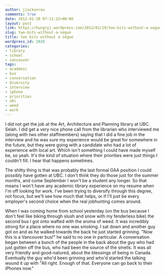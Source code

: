 ```yaml
---
author: jjackunrau
comments: true
date: 2012-01-20 07:11:22+00:00
layout: post
link: https://hungryj.wordpress.com/2012/01/19/two-bits-without-a-segue/
slug: two-bits-without-a-segue
title: two bits without a segue
wordpress_id: 2826
categories:
- library
- school
- vancouver
tags:
- academic
- bus
- conversation
- diversity
- interview
- iphone
- priorities
- ubc
- weed
- work
---
```


I did not get the job at the Art, Architecture and Planning library at UBC. Selah. I did get a very nice phone call from the librarian who interviewed me (along with two other staffmembers) saying that I did a fine job in the interview and he was sure my experience would be great for somewhere in the future, but they were going with a candidate who had a lot of experience with local art. Which isn't something I could have made myself be, so yeah. It's the kind of situation where their priorities were just things I couldn't fill. I hear that happens sometimes.

The shitty thing is that was probably the last formal GAA position I could possibly have gotten at UBC. I don't think they do those just for the summer months, and come September I won't be a student any longer. So that means I won't have any academic library experience on my resume when I'm off looking for work. I've been trying to diversify through this degree, not focus, but we'll see how much that helps, or if I'll just be every employer's second choice when the real jobhunting comes around.

When I was coming home from school yesterday (on the bus because I don't feel like biking through slush and snow with my fenderless bike) the second bus I got onto wafted with the aroma of weed. It was incredibly strong for a place where no one was smoking. I sat down and another guy got on and as he walked towards the back he just started grinning. "Now this is a Vancouver bus!" he said to no one in particular. A conversation began between a bunch of the people in the back about the guy who had just gotten off the bus, who had been the source of the smells. It was all very friendly and good-natured, about the blessings of being in Canada. Eventually the guy who'd been grinning and who'd started the talking wound it up with "All right. Enough of that. Everyone can go back to their iPhones now."
